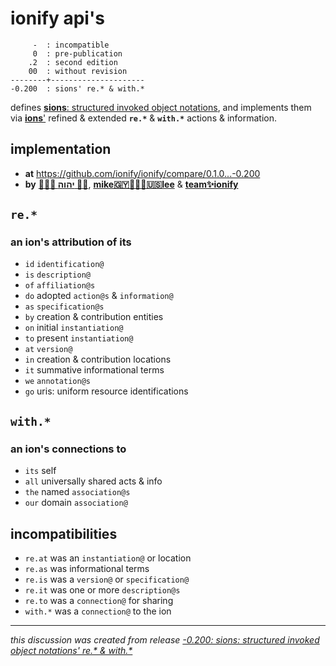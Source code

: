 # ionify api's

         -  : incompatible
         0  : pre-publication
        .2  : second edition
        00  : without revision
    --------+---------------------
    -0.200  : sions' re.* & with.*

defines [**sions**: structured invoked object notations](https://github.com/ionify/about/blob/public/LINGO.md#-sion),
and implements them via [**ions**'](https://talk.ionify.net/)
refined & extended **`re.*`** & **`with.*`** actions & information.

## implementation

+ **at** <https://github.com/ionify/ionify/compare/0.1.0...-0.200>
+ **by** [**🙇🏾‍♂️ יהוה 🤲🏾**](https://deal.ionify.net/),
  [**mike🇬🇾👨🏾‍💻🇺🇸lee**](https://github.com/iskitz)
  & [**team✨ionify**](https://team.ionify.net/)

## `re.*`

### an ion's attribution of its

+ `id` `identification@`
+ `is` `description@`
+ `of` `affiliation@s`
+ `do` adopted `action@s` & `information@`
+ `as` `specification@s`
+ `by` creation & contribution entities
+ `on` initial `instantiation@`
+ `to` present `instantiation@`
+ `at` `version@`
+ `in` creation & contribution locations
+ `it` summative informational terms
+ `we` `annotation@s`
+ `go` uris: uniform resource identifications

## `with.*`

### an ion's connections to

+ `its` self
+ `all` universally shared acts & info
+ `the` named `association@s`
+ `our` domain `association@`

## incompatibilities

+ `re.at` was an `instantiation@` or location
+ `re.as` was informational terms
+ `re.is` was a `version@` or `specification@`
+ `re.it` was one or more `description@s`
+ `re.to` was a `connection@` for sharing
+ `with.*` was a `connection@` to the ion

<hr />
<em>this discussion was created from release
<a href='https://github.com/ionify/ionify/releases/tag/-0.200'>
-0.200: sions: structured invoked object notations' re.* & with.*
</a>
</em>
